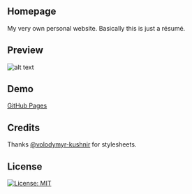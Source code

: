 ## Homepage
My very own personal website. Basically this is just a résumé.

## Preview
![alt text](https://github.com/alls77/homepage/blob/patch/update-README.md/preview.png)

## Demo
[GitHub Pages](https://alls77.github.io/homepage/)

## Credits
Thanks [@volodymyr-kushnir](https://github.com/volodymyr-kushnir) for stylesheets.

## License
[![License: MIT](https://img.shields.io/badge/License-MIT-yellow.svg)](https://opensource.org/licenses/MIT)
